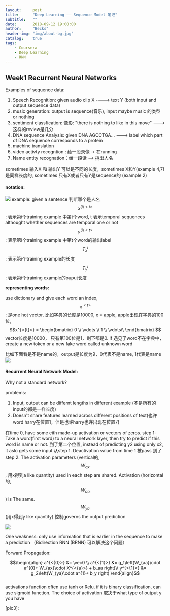 ```yaml
---
layout:     post
title:      "Deep Learning —— Sequence Model 笔记"
subtitle:   ""
date:       2018-09-12 19:00:00
author:     "Becks"
header-img: "img/about-bg.jpg"
catalog:    true
tags:
    - Coursera
    - Deep Learning
    - RNN
---
```


## Week1 Recurrent Neural Networks
Examples of sequence data:
                
1. Speech Recognition: given audio clip X ----> text Y (both input and output sequence data)
2.  music generation:  output is sequence(音乐), input maybe music 的类型 or nothing
3. sentiment classfication: 像影: "there is nothing to like in this move" ---> 这样的review是几分
4. DNA sequence Analysis:  given DNA AGCCTGA... ---> label which part of DNA sequence corresponds to a protein
5. machine translation
6. video activty recogntion : 给一段录像 -> 在running
7. Name entity recognation：给一段话 --> 挑出人名

sometimes 输入X 和 输出Y 可以是不同的长度，sometimes X和Y(example 4,7)是同样长度的, sometimes 只有X或者只有Y是sequence的 (example 2)
<script type="text/javascript" async src="https://cdn.mathjax.org/mathjax/latest/MathJax.js?config=TeX-MML-AM_CHTML"> </script>
#### notation: 
[![](https://raw.githubusercontent.com/beckswu/beckswu.github.io/master/img/post/Deep%20Learning%20-%20Sequence%20Model%20note/week1pic1.png)](https://raw.githubusercontent.com/beckswu/beckswu.github.io/master/img/post/Deep%20Learning%20-%20Sequence%20Model%20note/week1pic1.png)
example: given a sentence 判断哪个是人名<br/> 
$$x^{({i})<{t}>}$$:  表示第i个training example 中第t个word, t 表示temporal sequences althought whether sequences are temporal one or not<br/> 
$$y^{({i})<{t}>}$$:  表示第i个training example 中第t个word的输出label<br/> 
$$T_x^{i}$$:  表示第i个training example的长度<br/> 
$$T_y^{i}$$:  表示第i个training example的ouput长度<br/> 


**representing words:** <br/>

use dictionary and give each word an index, </br>
$$x^{<{t}>}$$:  是one hot vector, 比如字典的长度是10000, x = apple, apple出现在字典的100位, $$x^{<{t}>} = \begin{bmatrix}
    0 \\
    \vdots \\
    1  \\
	\vdots\\
    \end{bmatrix}
$$ vector长度是10000， 只有第100位是1，剩下都是0. if 遇见了word不在字典中，create a new token or a new fake word called unknown word

比如下面看是不是name的，output是长度为9，0代表不是name, 1代表是name
[![](https://raw.githubusercontent.com/beckswu/beckswu.github.io/master/img/post/Deep%20Learning%20-%20Sequence%20Model%20note/week1pic2.png)](https://raw.githubusercontent.com/beckswu/beckswu.github.io/master/img/post/Deep%20Learning%20-%20Sequence%20Model%20note/week1pic2.png)

#### Recurrent Neural Network Model:
Why not a standard network?

problems:
1. Input, output can be differnt lengths in different example (不是所有的input的都是一样长度)
2. Doesn't share features learned across different positions of text(也许word harry在位置1，但是也许harry也许出现在位置7)

在time 0, have some eith made-up activation or vectors of zeros. step 1: Take a word(first word) to a neural network layer, then try to predict if this word is name or not. 到了第二个位置, instead of predicting y2 using only x2, it aslo gets some input 从step 1. Deactivation value from time 1 被pass 到了step 2. The activation parameters (vertical的, $$W_{ax}$$, 用x得到a like quantity) used in each step are shared. Activation (horizontal的,$$W_{aa}$$) is The same. $$W_{ya}$$ (用x得到y like quantity) 控制governs the output prediction

[![](pic3)](pic3)

One weakness: only use information that is earlier in the sequence to make a prediction （Bidirection RNN (BRNN) 可以解决这个问题）

Forward Propagation:

$$\begin{align} a^{<{0}>} &= \vec0 \\
    a^{<{1}>} &= g_1\left(W_{aa}\cdot a^{0}+ W_{ax}\cdot X^{<{a}>} + b_aa  right)\\
    y^{<{1}>} &= g_2\left(W_{ya}\cdot a^{1}+ b_y right)
\end{align}$$ <br/>
 activations function often use tanh or Relu. if it is binary classification, can use sigmoid function. The choice of activation 取决于what type of output y you have

[pic3]: 